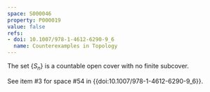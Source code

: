 ```yaml
---
space: S000046
property: P000019
value: false
refs:
- doi: 10.1007/978-1-4612-6290-9_6
  name: Counterexamples in Topology
---
```


The set $\{S_n\}$ is a countable open cover with no finite subcover.

See item #3 for space #54 in {{doi:10.1007/978-1-4612-6290-9_6}}.
